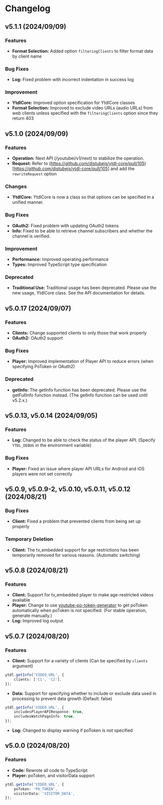 # Changelog

## v5.1.1 (2024/09/09)

### Features
* **Format Selection:** Added option `filteringClients` to filter format data by client name

### Bug Fixes
* **Log:** Fixed problem with incorrect indentation in success log

### Improvement
* **YtdlCore:** Improved option specification for YtdlCore classes
* **Format Selection:** Improved to exclude video URLs (audio URLs) from web clients unless specified with the `filteringClients` option since they return 403

## v5.1.0 (2024/09/09)

### Features
* **Operation:** Next API (/youtubei/v1/next) to stabilize the operation.
* **Request:** Refer to (https://github.com/distubejs/ytdl-core/pull/105)[https://github.com/distubejs/ytdl-core/pull/105] and add the `rewriteRequest` option

### Changes
* **YtdlCore:** YtdlCore is now a class so that options can be specified in a unified manner.

### Bug Fixes
* **OAuth2:** Fixed problem with updating OAuth2 tokens
* **Info:** Fixed to be able to retrieve channel subscribers and whether the channel is verified.

### Improvement
* **Performance:** Improved operating performance
* **Types:** Improved TypeScript type specification

### Deprecated
* **Traditional Use:** Traditional usage has been deprecated. Please use the new usage, YtdlCore class. See the API documentation for details.

## v5.0.17 (2024/09/07)

### Features
* **Clients:** Change supported clients to only those that work properly
* **OAuth2:** OAuth2 support

### Bug Fixes
* **Player:** Improved implementation of Player API to reduce errors (when specifying PoToken or OAuth2)

### Deprecated
* **getInfo:** The getInfo function has been deprecated. Please use the getFullInfo function instead. (The getInfo function can be used until v5.2.x.)

## v5.0.13, v5.0.14 (2024/09/05)

### Features
* **Log:** Changed to be able to check the status of the player API. (Specify `YTDL_DEBUG` in the environment variable)

### Bug Fixes
* **Player:** Fixed an issue where player API URLs for Android and iOS players were not set correctly

## v5.0.9, v5.0.9-2, v5.0.10, v5.0.11, v5.0.12 (2024/08/21)

### Bug Fixes
* **Client:** Fixed a problem that prevented clients from being set up properly

### Temporary Deletion
* **Client:** The tv_embedded support for age restrictions has been temporarily removed for various reasons. (Automatic switching)

## v5.0.8 (2024/08/21)

### Features

* **Client:** Support for tv_embedded player to make age-restricted videos available
* **Player:** Change to use [youtube-po-token-generator](https://github.com/YunzheZJU/youtube-po-token-generator) to get poToken automatically when poToken is not specified. (For stable operation, generate manually.)
* **Log:** Improved log output

## v5.0.7 (2024/08/20)

### Features

* **Client:** Support for a variety of clients (Can be specified by `clients` argument)
```typescript
ytdl.getInfo('VIDEO_URL', {
    clients: ['C1', 'C2'],
});
```

* **Data:** Support for specifying whether to include or exclude data used in processing to prevent data growth (Default: false)
```typescript
ytdl.getInfo('VIDEO_URL', {
    includesPlayerAPIResponse: true,
    includesWatchPageInfo: true,
});
```

* **Log:** Changed to display warning if poToken is not specified

## v5.0.0 (2024/08/20)

### Features

* **Code:** Rewrote all code to TypeScript
* **Player:** poToken, and visitorData support
```typescript
ytdl.getInfo('VIDEO_URL', {
    poToken: 'PO_TOKEN',
    visitorData: 'VISITOR_DATA',
});
```
